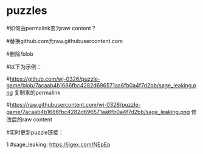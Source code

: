 # puzzles
#如何由permalink变为raw content？

#替换github.com为raw.githubusercontent.com

#删除/blob

#以下为示例：

#https://github.com/wj-0326/puzzle-game/blob/7acaab4b1686fbc4282d696571aa6fb0a4f7d2bb/sage_leaking.png 复制来的permalink

#https://raw.githubusercontent.com/wj-0326/puzzle-game/7acaab4b1686fbc4282d696571aa6fb0a4f7d2bb/sage_leaking.png 修改后的raw content

#实时更新puzzle链接：

1 #sage_leaking: https://jigex.com/NEpEp
